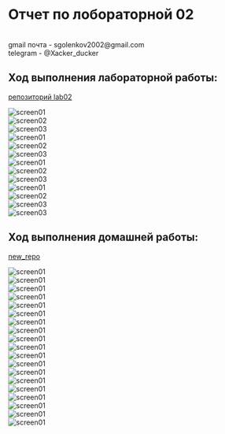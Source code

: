 <h1>Отчет по лобораторной 02</h1>
</br>gmail почта - sgolenkov2002@gmail.com </br>
telegram - @Xacker_ducker

<h2>Ход выполнения лабораторной работы:</h2>

[репозиторий lab02](https://github.com/Alex1505Gold/lab02)</br>

![screen01](./screens/Screen_01.png)</br>
![screen02](./screens/Screen_02.png)</br>
![screen03](./screens/Screen_03.png)</br>
![screen01](./screens/Screen_04.png)</br>
![screen02](./screens/Screen_05.png)</br>
![screen03](./screens/Screen_06.png)</br>
![screen01](./screens/Screen_07.png)</br>
![screen02](./screens/Screen_08.png)</br>
![screen03](./screens/Screen_09.png)</br>
![screen01](./screens/Screen_10.png)</br>
![screen02](./screens/Screen_11.png)</br>
![screen03](./screens/Screen_12.png)</br>
![screen03](./screens/Screen_13.png)</br>

<h2>Ход выполнения домашней работы:</h2>

[new_repo](https://github.com/Alex1505Gold/new_repo)</br>

![screen01](./screens/hw_01.png)</br>
![screen01](./screens/hw_02.png)</br>
![screen01](./screens/hw_03.png)</br>
![screen01](./screens/hw_04.png)</br>
![screen01](./screens/hw_05.png)</br>
![screen01](./screens/hw_06.png)</br>
![screen01](./screens/hw_07.png)</br>
![screen01](./screens/hw_08.png)</br>
![screen01](./screens/hw_09.png)</br>
![screen01](./screens/hw_10.png)</br>
![screen01](./screens/hw_11.png)</br>
![screen01](./screens/hw_12.png)</br>
![screen01](./screens/hw_13.png)</br>
![screen01](./screens/hw_14.png)</br>
![screen01](./screens/hw_15.png)</br>
![screen01](./screens/hw_16.png)</br>
![screen01](./screens/hw_17.png)</br>
![screen01](./screens/hw_18.png)</br>
![screen01](./screens/hw_19.png)</br>
